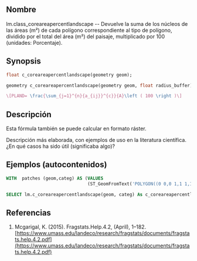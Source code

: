 ## Nombre
lm.class_coreareapercentlandscape --  Devuelve la suma de los núcleos de las áreas (m²) de cada polígono correspondiente al tipo de polígono, dividido por el total del área (m²) del paisaje, multiplicado por 100 (unidades: Porcentaje).

## Synopsis

```sql
float c_coreareapercentlandscape(geometry geom);

geometry c_coreareapercentlandscape(geometry geom, float radius_buffer);
```

```tex
\[PLAND= \frac{\sum_{j=1}^{n}{a_{ij}}^{c}}{A}\left ( 100 \right )\]
```

## Descripción

Esta fórmula también se puede calcular en formato ráster.

Descripción más elaborada, con ejemplos de uso en la literatura científica. ¿En qué casos ha sido útil (significaba algo)?


## Ejemplos (autocontenidos)


```sql
WITH  patches (geom,categ) AS (VALUES
                               (ST_GeomFromText('POLYGON((0 0,0 1,1 1,1 0,0 0))',25830),'Urbano'))

SELECT lm.c_coreareapercentlandscape(geom, categ) As c_coreareapercentlandscape, categ FROM patches;
```

## Referencias

1. Mcgarigal, K. (2015). Fragstats.Help.4.2, (April), 1–182. [https://www.umass.edu/landeco/research/fragstats/documents/fragstats.help.4.2.pdf](https://www.umass.edu/landeco/research/fragstats/documents/fragstats.help.4.2.pdf)
